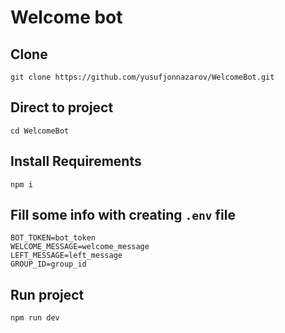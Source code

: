 
# Welcome bot

## Clone
```
git clone https://github.com/yusufjonnazarov/WelcomeBot.git
```
## Direct to project
```
cd WelcomeBot
```
## Install Requirements
```
npm i
```
## Fill some info with creating `.env` file
```
BOT_TOKEN=bot_token
WELCOME_MESSAGE=welcome_message
LEFT_MESSAGE=left_message
GROUP_ID=group_id
```
## Run project
```
npm run dev
```
